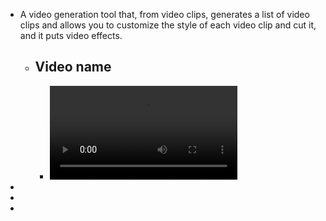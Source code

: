 - A video generation tool that, from video clips, generates a list of video clips and allows you to customize the style of each video clip and cut it, and it puts video effects.
	- ## Video name
		- ![2025-05-11_09-40-08.mp4](../assets/2025-05-11_09-40-08_1746949237958_0.mp4)
-
-
-